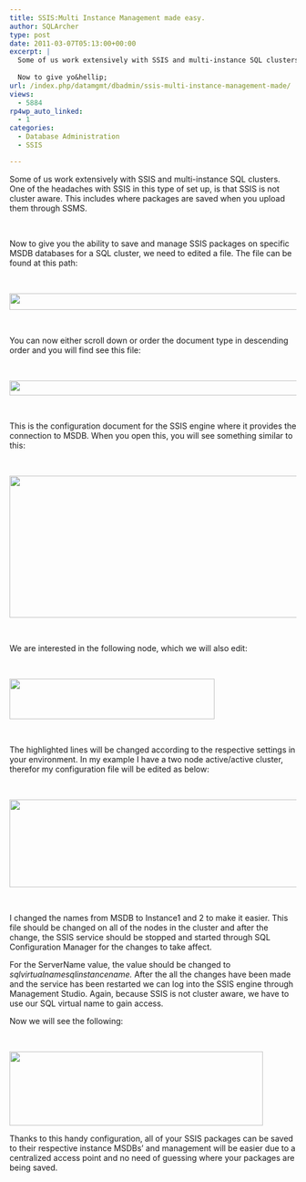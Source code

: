 ```yaml
---
title: SSIS:Multi Instance Management made easy.
author: SQLArcher
type: post
date: 2011-03-07T05:13:00+00:00
excerpt: |
  Some of us work extensively with SSIS and multi-instance SQL clusters. One of the headaches with SSIS in this type of set up, is that SSIS is not cluster aware. This includes where packages are saved when you upload them through SSMS.
   
  Now to give yo&hellip;
url: /index.php/datamgmt/dbadmin/ssis-multi-instance-management-made/
views:
  - 5884
rp4wp_auto_linked:
  - 1
categories:
  - Database Administration
  - SSIS

---
```

Some of us work extensively with SSIS and multi-instance SQL clusters. One of the headaches with SSIS in this type of set up, is that SSIS is not cluster aware. This includes where packages are saved when you upload them through SSMS.

 

Now to give you the ability to save and manage SSIS packages on specific MSDB databases for a SQL cluster, we need to edited a file. The file can be found at this path:

 

<div class="image_block">
  <a href="/media/users/sqlarcher/SSIS_Post/SSIS Config Path.jpg?mtime=1299482416"><img src="/wp-content/uploads/users/sqlarcher/SSIS_Post/SSIS Config Path.jpg?mtime=1299482416" alt="" width="652" height="29" /></a>
</div>

 

You can now either scroll down or order the document type in descending order and you will find see this file:

 

<div class="image_block">
  <a href="/media/users/sqlarcher/SSIS_Post/SSIS File.jpg?mtime=1299482416"><img src="/wp-content/uploads/users/sqlarcher/SSIS_Post/SSIS File.jpg?mtime=1299482416" alt="" width="587" height="26" /></a>
</div>

 

This is the configuration document for the SSIS engine where it provides the connection to MSDB. When you open this, you will see something similar to this:

 

<div class="image_block">
  <a href="/media/users/sqlarcher/SSIS_Post/SSIS Config.jpg?mtime=1299482416"><img src="/wp-content/uploads/users/sqlarcher/SSIS_Post/SSIS Config.jpg?mtime=1299482416" alt="" width="1014" height="249" /></a>
</div>

 

We are interested in the following node, which we will also edit:

 

<div class="image_block">
  <a href="/media/users/sqlarcher/SSIS_Post/Concerning Factor.jpg?mtime=1299482415"><img src="/wp-content/uploads/users/sqlarcher/SSIS_Post/Concerning Factor.jpg?mtime=1299482415" alt="" width="360" height="71" /></a>
</div>

 

The highlighted lines will be changed according to the respective settings in your environment. In my example I have a two node active/active cluster, therefor my configuration file will be edited as below:

 

<div class="image_block">
  <a href="/media/users/sqlarcher/SSIS_Post/SSIS Config Edit.jpg?mtime=1299482416"><img src="/wp-content/uploads/users/sqlarcher/SSIS_Post/SSIS Config Edit.jpg?mtime=1299482416" alt="" width="721" height="154" /></a>
</div>

 

I changed the names from MSDB to Instance1 and 2 to make it easier. This file should be changed on all of the nodes in the cluster and after the change, the SSIS service should be stopped and started through SQL Configuration Manager for the changes to take affect.

For the ServerName value, the value should be changed to _sqlvirtualnamesqlinstancename._ After the all the changes have been made and the service has been restarted we can log into the SSIS engine through Management Studio. Again, because SSIS is not cluster aware, we have to use our SQL virtual name to gain access.

Now we will see the following:

 

<div class="image_block">
  <a href="/media/users/sqlarcher/SSIS_Post/SSIS Folders.jpg?mtime=1299482416"><img src="/wp-content/uploads/users/sqlarcher/SSIS_Post/SSIS Folders.jpg?mtime=1299482416" alt="" width="445" height="130" /></a>
</div>

Thanks to this handy configuration, all of your SSIS packages can be saved to their respective instance MSDBs&#8217; and management will be easier due to a centralized access point and no need of guessing where your packages are being saved.